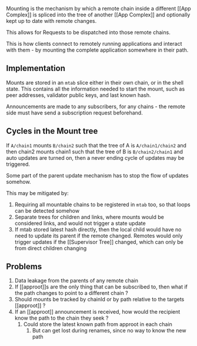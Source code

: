 Mounting is the mechanism by which a remote chain inside a different [[App Complex]] is spliced into the tree of another [[App Complex]] and optionally kept up to date with remote changes.

This allows for Requests to be dispatched into those remote chains.

This is how clients connect to remotely running applications and interact with them - by mounting the complete application somewhere in their path.

## Implementation
Mounts are stored in an `mtab` slice either in their own chain, or in the shell state.  This contains all the information needed to start the mount, such as peer addresses, validator public keys, and last known hash.

Announcements are made to any subscribers, for any chains - the remote side must have send a subscription request beforehand.

## Cycles in the Mount tree
If `A/chain1` mounts `B/chain2` such that the tree of A is `A/chain1/chain2` and then chain2 mounts chain1 such that the tree of B is `B/chain2/chain1` and auto updates are turned on, then a never ending cycle of updates may be triggered.

Some part of the parent update mechanism has to stop the flow of updates somehow.

This may be mitigated by:
1. Requiring all mountable chains to be registered in `mtab` too, so that loops can be detected somehow
2. Separate trees for children and links, where mounts would be considered links, and would not trigger a state update
3. If mtab stored latest hash directly, then the local child would have no need to update its parent if the remote changed.  Remotes would only trigger updates if the [[Supervisor Tree]] changed, which can only be from direct children changing

## Problems
1. Data leakage from the parents of any remote chain
2. If [[approot]]s are the only thing that can be subscribed to, then what if the path changes to point to a different chain ?
3. Should mounts be tracked by chainId or by path relative to the targets [[approot]] ?
4. If an [[approot]] announcement is received, how would the recipient know the path to the chain they seek ?
	1. Could store the latest known path from approot in each chain
		1. But can get lost during renames, since no way to know the new path